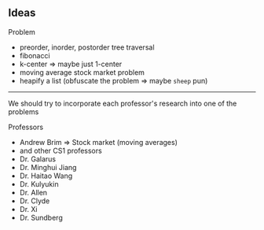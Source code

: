 ## Ideas

Problem

- preorder, inorder, postorder tree traversal
- fibonacci
- k-center => maybe just 1-center
- moving average stock market problem
- heapify a list (obfuscate the problem => maybe `sheep` pun)

----

We should try to incorporate each professor's research into one of the problems

Professors

- Andrew Brim => Stock market (moving averages)
- and other CS1 professors
- Dr. Galarus
- Dr. Minghui Jiang
- Dr. Haitao Wang
- Dr. Kulyukin
- Dr. Allen
- Dr. Clyde
- Dr. Xi
- Dr. Sundberg
